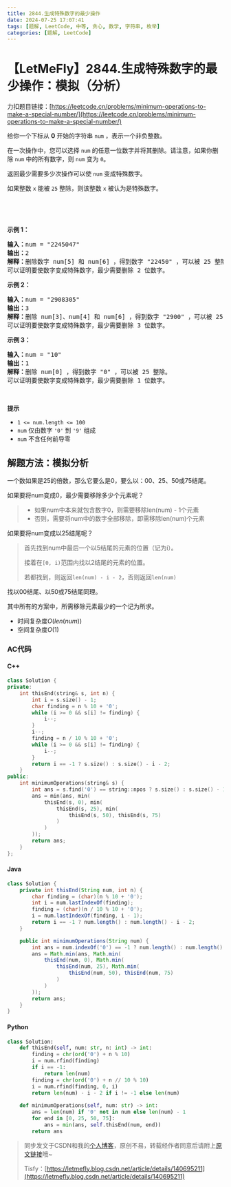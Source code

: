 ```yaml
---
title: 2844.生成特殊数字的最少操作
date: 2024-07-25 17:07:41
tags: [题解, LeetCode, 中等, 贪心, 数学, 字符串, 枚举]
categories: [题解, LeetCode]
---
```


# 【LetMeFly】2844.生成特殊数字的最少操作：模拟（分析）

力扣题目链接：[https://leetcode.cn/problems/minimum-operations-to-make-a-special-number/](https://leetcode.cn/problems/minimum-operations-to-make-a-special-number/)

<p>给你一个下标从 <strong>0</strong> 开始的字符串 <code>num</code> ，表示一个非负整数。</p>

<p>在一次操作中，您可以选择 <code>num</code> 的任意一位数字并将其删除。请注意，如果你删除 <code>num</code> 中的所有数字，则 <code>num</code> 变为 <code>0</code>。</p>

<p>返回最少需要多少次操作可以使 <code>num</code> 变成特殊数字。</p>

<p>如果整数 <code>x</code> 能被 <code>25</code> 整除，则该整数 <code>x</code> 被认为是特殊数字。</p>

<p>&nbsp;</p>

<p>&nbsp;</p>

<p><strong>示例 1：</strong></p>

<pre>
<strong>输入：</strong>num = "2245047"
<strong>输出：</strong>2
<strong>解释：</strong>删除数字 num[5] 和 num[6] ，得到数字 "22450" ，可以被 25 整除。
可以证明要使数字变成特殊数字，最少需要删除 2 位数字。</pre>

<p><strong>示例 2：</strong></p>

<pre>
<strong>输入：</strong>num = "2908305"
<strong>输出：</strong>3
<strong>解释：</strong>删除 num[3]、num[4] 和 num[6] ，得到数字 "2900" ，可以被 25 整除。
可以证明要使数字变成特殊数字，最少需要删除 3 位数字。</pre>

<p><strong>示例 3：</strong></p>

<pre>
<strong>输入：</strong>num = "10"
<strong>输出：</strong>1
<strong>解释：</strong>删除 num[0] ，得到数字 "0" ，可以被 25 整除。
可以证明要使数字变成特殊数字，最少需要删除 1 位数字。
</pre>

<p>&nbsp;</p>

<p><strong>提示</strong></p>

<ul>
	<li><code>1 &lt;= num.length &lt;= 100</code></li>
	<li><code>num</code> 仅由数字 <code>'0'</code> 到 <code>'9'</code> 组成</li>
	<li><code>num</code> 不含任何前导零</li>
</ul>


    
## 解题方法：模拟分析

一个数如果是25的倍数，那么它要么是$0$，要么以：$00$、$25$、$50$或$75$结尾。

如果要将num变成0，最少需要移除多少个元素呢？

> + 如果num中本来就包含数字0，则需要移除len(num) - 1个元素
> + 否则，需要将num中的数字全部移除，即需移除len(num)个元素

如果要将num变成以25结尾呢？

> 首先找到num中最后一个以5结尾的元素的位置（记为i）。
>
> 接着在`[0, i)`范围内找以2结尾的元素的位置。
>
> 若都找到，则返回`len(num) - i - 2`，否则返回`len(num)`

找以$00$结尾、以$50$或$75$结尾同理。

其中所有的方案中，所需移除元素最少的一个记为所求。

+ 时间复杂度$O(len(num))$
+ 空间复杂度$O(1)$

### AC代码

#### C++

```cpp
class Solution {
private:
    int thisEnd(string& s, int n) {
        int i = s.size() - 1;
        char finding = n % 10 + '0';
        while (i >= 0 && s[i] != finding) {
            i--;
        }
        i--;
        finding = n / 10 % 10 + '0';
        while (i >= 0 && s[i] != finding) {
            i--;
        }
        return i == -1 ? s.size() : s.size() - i - 2;
    }
public:
    int minimumOperations(string& s) {
        int ans = s.find('0') == string::npos ? s.size() : s.size() - 1;
        ans = min(ans, min(
            thisEnd(s, 0), min(
                thisEnd(s, 25), min(
                    thisEnd(s, 50), thisEnd(s, 75)
                )
            )
        ));
        return ans;
    }
};
```

#### Java

```java
class Solution {
    private int thisEnd(String num, int n) {
        char finding = (char)(n % 10 + '0');
        int i = num.lastIndexOf(finding);
        finding = (char)(n / 10 % 10 + '0');
        i = num.lastIndexOf(finding, i - 1);
        return i == -1 ? num.length() : num.length() - i - 2;
    }

    public int minimumOperations(String num) {
        int ans = num.indexOf('0') == -1 ? num.length() : num.length() - 1;
        ans = Math.min(ans, Math.min(
            thisEnd(num, 0), Math.min(
                thisEnd(num, 25), Math.min(
                    thisEnd(num, 50), thisEnd(num, 75)
                )
            )
        ));
        return ans;
    }
}
```

#### Python

```python
class Solution:
    def thisEnd(self, num: str, n: int) -> int:
        finding = chr(ord('0') + n % 10)
        i = num.rfind(finding)
        if i == -1:
            return len(num)
        finding = chr(ord('0') + n // 10 % 10)
        i = num.rfind(finding, 0, i)
        return len(num) - i - 2 if i != -1 else len(num)
    
    def minimumOperations(self, num: str) -> int:
        ans = len(num) if '0' not in num else len(num) - 1
        for end in [0, 25, 50, 75]:
            ans = min(ans, self.thisEnd(num, end))
        return ans

```

> 同步发文于CSDN和我的[个人博客](https://blog.letmefly.xyz/)，原创不易，转载经作者同意后请附上[原文链接](https://blog.letmefly.xyz/2024/07/25/LeetCode%202844.%E7%94%9F%E6%88%90%E7%89%B9%E6%AE%8A%E6%95%B0%E5%AD%97%E7%9A%84%E6%9C%80%E5%B0%91%E6%93%8D%E4%BD%9C/)哦~
>
> Tisfy：[https://letmefly.blog.csdn.net/article/details/140695211](https://letmefly.blog.csdn.net/article/details/140695211)
